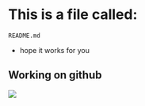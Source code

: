 # This is a file called:

```
README.md

```

- hope it works for you

## Working on github

![](https://cdn.aarp.net/content/dam/aarp/money/investing/2016/03/1140-jbq-risky-junk-bonds.imgcache.rev15128ffb4beb892c6f021afb548dac51.jpg)